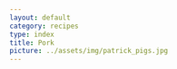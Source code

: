 ```yaml
---
layout: default
category: recipes
type: index
title: Pork
picture: ../assets/img/patrick_pigs.jpg
---
```

